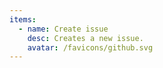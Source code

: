 ```yaml
---
items:
  - name: Create issue
    desc: Creates a new issue.
    avatar: /favicons/github.svg
---
```


<script setup>
  import CustomListing from '../../components/CustomListing.vue'
</script>

<CustomListing />
